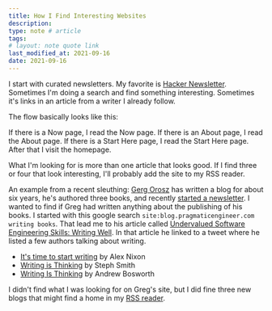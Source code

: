 ```yaml
---
title: How I Find Interesting Websites
description:
type: note # article
tags:
# layout: note quote link
last_modified_at: 2021-09-16
date: 2021-09-16
---
```


I start with curated newsletters. My favorite is [Hacker Newsletter](https://hackernewsletter.com/). Sometimes I'm doing a search and find something interesting. Sometimes it's links in an article from a writer I already follow.

The flow basically looks like this:

If there is a Now page, I read the Now page. If there is an About page, I read the About page. If there is a Start Here page, I read the Start Here page. After that I visit the homepage.

What I'm looking for is more than one article that looks good. If I find three or four that look interesting, I'll probably add the site to my RSS reader.

An example from a recent sleuthing: [Gerg Orosz](https://blog.pragmaticengineer.com/) has written a blog for about six years, he's authored three books, and recently [started a newsletter](https://newsletter.pragmaticengineer.com/p/coming-soon). I wanted to find if Greg had written anything about the publishing of his books. I started with this google search `site:blog.pragmaticengineer.com writing books`. That lead me to his article called [Undervalued Software Engineering Skills: Writing Well](https://blog.pragmaticengineer.com/on-writing-well/). In that article he linked to a tweet where he listed a few authors talking about writing.

- [It's time to start writing](https://alexnixon.github.io/2019/12/10/writing.html) by Alex Nixon
- [Writing is Thinking](https://blog.stephsmith.io/learning-to-write-with-confidence/) by Steph Smith
- [Writing Is Thinking](https://boz.com/articles/writing-thinking) by Andrew Bosworth

I didn't find what I was looking for on Greg's site, but I did fine three new blogs that might find a home in my [RSS reader](/web-feeds/).
